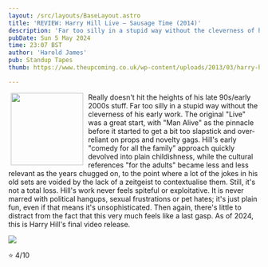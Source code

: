 ```yaml
---
layout: /src/layouts/BaseLayout.astro
title: 'REVIEW: Harry Hill Live — Sausage Time (2014)'
description: 'Far too silly in a stupid way without the cleverness of his early work.'
pubDate: Sun 5 May 2024
time: 23:07 BST
author: 'Harold James'
pub: Standup Tapes
thumb: https://www.theupcoming.co.uk/wp-content/uploads/2013/03/harry-hill-large.jpeg

---
```

<img src="https://m.media-amazon.com/images/I/81VT4Ww8o7L._AC_UF1000,1000_QL80_.jpg" style="width:145px;height:auto;float:left;padding-right:10px;padding-left:5px;">

Really doesn't hit the heights of his late 90s/early 2000s stuff. Far too silly in a stupid way without the cleverness of his early work. The original "Live" was a great start, with "Man Alive" as the pinnacle before it started to get a bit too slapstick and over-reliant on props and novelty gags. Hill's early "comedy for all the family" approach quickly devolved into plain childishness, while the cultural references "for the adults" became less and less relevant as the years chugged on, to the point where a lot of the jokes in his old sets are voided by the lack of a zeitgeist to contextualise them. Still, it's not a total loss. Hill's work never feels spiteful or exploitative. It is never marred with political hangups, sexual frustrations or pet hates; it's just plain fun, even if that means it's unsophisticated. Then again, there's little to distract from the fact that this very much feels like a last gasp. As of 2024, this is Harry Hill's final video release.

<img src="https://theyakemperor.neocities.org/Images/121cass.jpg">

⭐ 4/10
